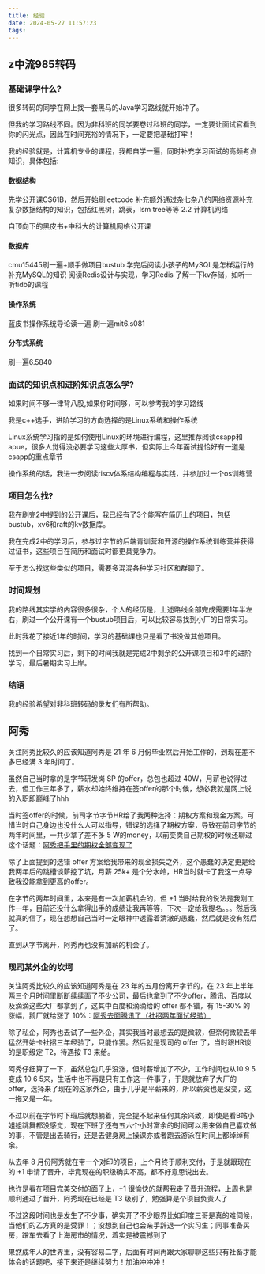 ```yaml
---
title: 经验
date: 2024-05-27 11:57:23
tags:
---
```

## z中流985转码

### 基础课学什么?

很多转码的同学在网上找一套黑马的Java学习路线就开始冲了。

但我的学习路线不同。因为非科班的同学要卷过科班的同学，一定要让面试官看到你的闪光点，因此在时间充裕的情况下，一定要把基础打牢！

我的经验就是，计算机专业的课程，我都自学一遍，同时补充学习面试的高频考点知识，具体包括:

####  数据结构

先学公开课CS61B，然后开始刷leetcode
补充额外通过杂七杂八的网络资源补充复杂数据结构的知识，包括红黑树，跳表，lsm tree等等
2.2 计算机网络

自顶向下的黑皮书+中科大的计算机网络公开课

#### 数据库

cmu15445刷一遍+顺手做项目bustub
学完后阅读小孩子的MySQL是怎样运行的补充MySQL的知识
阅读Redis设计与实现，学习Redis
了解一下kv存储，如听一听tidb的课程

#### 操作系统

蓝皮书操作系统导论读一遍
刷一遍mit6.s081

#### 分布式系统

刷一遍6.5840

### 面试的知识点和进阶知识点怎么学?

如果时间不够一律背八股,如果你时间够，可以参考我的学习路线

我是c++选手，进阶学习的方向选择的是Linux系统和操作系统

Linux系统学习指的是如何使用Linux的环境进行编程，这里推荐阅读csapp和apue，很多人觉得没必要学习这些大厚书，但实际上今年面试提恰好有一道是csapp的重点章节

操作系统的话，我进一步阅读riscv体系结构编程与实践，并参加过一个os训练营

### 项目怎么找?

我在刷完2中提到的公开课后，我已经有了3个能写在简历上的项目，包括bustub，xv6和raft的kv数据库。

我在完成2中的学习后，参与过字节的后端青训营和开源的操作系统训练营并获得过证书，这些项目在简历和面试时都更具竞争力。

至于怎么找这些类似的项目，需要多混混各种学习社区和群聊了。

### 时间规划

我的路线其实学的内容很多很杂，个人的经历是，上述路线全部完成需要1年半左右，刷过一个公开课有一个bustub项目后，可以比较容易找到小厂的日常实习。

此时我花了接近1年的时间，学习的基础课也只是看了书没做其他项目。

找到一个日常实习后，剩下的时间我就是完成2中剩余的公开课项目和3中的进阶学习，最后暑期实习上岸。

### 结语

我的经验希望对非科班转码的录友们有所帮助。

## 阿秀

关注阿秀比较久的应该知道阿秀是 21 年 6 月份毕业然后开始工作的，到现在差不多已经满 3 年时间了。

虽然自己当时拿的是字节研发岗 SP 的offer，总包也超过 40W，月薪也说得过去，但工作三年多了，薪水却始终维持在签offer的那个时候，想必我就是网上说的入职即巅峰了hhh

当时签offer的时候，前司字节字节HR给了我两种选择：期权方案和现金方案。可惜当时自己身边也没什么人可以指导，错误的选择了期权方案，导致在前司字节的两年时间里，一共少拿了差不多 5 W的money，以前变卖自己期权的时候还聊过这个话题：[阿秀把手里的期权全部变现了](http://mp.weixin.qq.com/s?__biz=Mzk0ODU4MzEzMw==&mid=2247514318&idx=1&sn=f2c9f7882537b3d8bd09444a6659502b&chksm=c367977cf4101e6a2c031f96635955db5ef217f77cb15957a1c3d3079cdd92e7ddd6a6f3435f&scene=21#wechat_redirect)

除了上面提到的选错 offer 方案给我带来的现金损失之外，这个愚蠢的决定更是给我两年后的跳槽谈薪挖了坑，月薪 25k+ 是个分水岭，HR当时就卡了我这一点导致我没能拿到更高的offer。

在字节的两年时间里，本来是有一次加薪机会的，但 +1 当时给我的说法是我刚工作一年，目前还没什么拿得出手的成绩让我再等等，下次一定给我提名。。。然后我就真的信了，现在想想自己当时一定眼神中透露着清澈的愚蠢，然后就是没有然后了。

直到从字节离开，阿秀再也没有加薪的机会了。

### 现司某外企的坎坷

关注阿秀比较久的应该知道阿秀是在 23 年的五月份离开字节的，在 23 年上半年两三个月时间里断断续续面了不少公司，最后也拿到了不少offer，腾讯、百度以及滴滴这些大厂都拿到了，这其中百度和滴滴给的 offer 都不错，有 15-30% 的涨幅，鹅厂就给涨了 10%：[阿秀去面腾讯了（社招两年面试经验）](http://mp.weixin.qq.com/s?__biz=Mzk0ODU4MzEzMw==&mid=2247512127&idx=1&sn=0f9bce19be06cfd44fcedc02c9dce953&chksm=c3679f8df410169bc3ca22f1ed37560ca6f5bf3bf9975b28aea968b0b81af0e4a04680f2ce93&scene=21#wechat_redirect)

除了私企，阿秀也去试了一些外企，其实我当时最想去的是微软，但奈何微软去年猛然开始卡社招三年经验了，只能作罢。然后就是现司的 offer 了，当时跟HR谈的是职级定 T2，待遇按 T3 来给。

阿秀仔细算了一下，虽然总包几乎没涨，但时薪增加了不少，工作时间也从10 9 5 变成 10 6 5来，生活中也不再是只有工作这一件事了，于是就放弃了大厂的offer，选择来了现在的这家外企，由于几乎是平薪来的，所以薪资也是没变，这一拖又是一年。

不过以前在字节时下班后就想躺着，完全提不起来任何其余兴致，即使是看B站小姐姐跳舞都没感觉，现在下班了还有五六个小时富余的时间可以用来做自己喜欢做的事，不管是出去骑行，还是去健身房上操课亦或者跑去游泳在时间上都绰绰有余。

从去年 8 月份阿秀就在带一个对印的项目，上个月终于顺利交付，于是就跟现在的 +1 申请了晋升，毕竟现在的职级确实不高，都不好意思说出去。

也许是看在项目完美交付的面子上，+1 很愉快的就帮我走了晋升流程，上周也是顺利通过了晋升，阿秀现在已经是 T3 级别了，勉强算是个项目负责人了

不过这段时间也是发生了不少事，确实开了不少眼界比如印度三哥是真的难伺候，当他们的乙方真的是受罪！；没想到自己也会亲手辞退一个实习生；同事准备买房，蹭车去看了上海房市的情况，着实是被震撼到了

果然成年人的世界里，没有容易二字，后面有时间再跟大家聊聊这些只有社畜才能体会的话题吧，接下来还是继续努力！加油冲冲冲！

